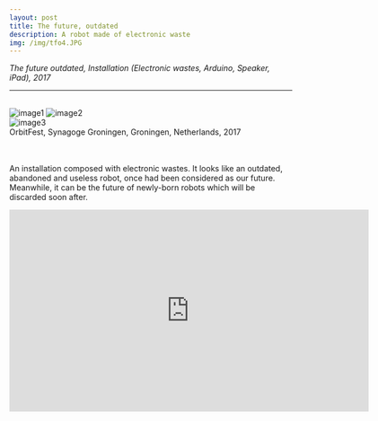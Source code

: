 ```yaml
---
layout: post
title: The future, outdated
description: A robot made of electronic waste
img: /img/tfo4.JPG
---
```


<i>The future outdated, Installation (Electronic wastes, Arduino, Speaker, iPad), 2017</i>

***

<br/>
<div class="img_row">
	<img class="col two" src="{{ site.baseurl }}/img/tfo2.jpg" alt="image1" title="image1"/>
	<img class="col one" src="{{ site.baseurl }}/img/tfo3.JPG" alt="image2" title="image2"/>
</div>
<div>
<img class="col three" src="/img/tfo5.jpg" alt="image3" title="image3"/>
</div>
<div class="col three caption">
	OrbitFest, Synagoge Groningen, Groningen, Netherlands, 2017
</div>

<br/><br/>
An installation composed with electronic wastes. It looks like an outdated, abandoned and useless robot, once had been considered as our future. Meanwhile, it can be the future of newly-born robots which will be discarded soon after.

<p align="middle">
<iframe src="https://player.vimeo.com/video/248985117" width="640" height="360" frameborder="0" webkitallowfullscreen mozallowfullscreen allowfullscreen></iframe>
</p>

<br/><br/><br/>
